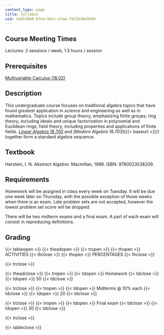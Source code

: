 ```yaml
---
content_type: page
title: Syllabus
uid: 3a5e16b0-b7ea-9dcc-a7aa-7d11b20e9394
---
```


Course Meeting Times
--------------------

Lectures: 2 sessions / week, 1.5 hours / session

Prerequisites
-------------

[Multivariable Calculus (18.02)](/courses/18-02sc-multivariable-calculus-fall-2010)

Description
-----------

This undergraduate course focuses on traditional algebra topics that have found greatest application in science and engineering as well as in mathematics. Topics include group theory, emphasizing finite groups; ring theory, including ideals and unique factorization in polynomial and Euclidean rings; field theory, including properties and applications of finite fields. [_Linear Algebra 18.700_](/courses/18-700-linear-algebra-fall-2013) and [_Modern Algebra 18.703_]({{< baseurl >}}/) together form a standard algebra sequence.

Textbook
--------

Herstein, I. N. _Abstract Algebra_. Macmillan, 1986. ISBN: 9780023538209.

Requirements
------------

Homework will be assigned in class every week on Tuesday. It will be due one week later on Thursday, with the possible exception of those weeks when there is an exam. Late problem sets are not accepted, however the lowest problem set score will be dropped.

There will be two midterm exams and a final exam. A part of each exam will consist in reproducing definitions.

Grading
-------

{{< tableopen >}}
{{< theadopen >}}
{{< tropen >}}
{{< thopen >}}
ACTIVITIES
{{< thclose >}}
{{< thopen >}}
PERCENTAGES
{{< thclose >}}

{{< trclose >}}

{{< theadclose >}}
{{< tropen >}}
{{< tdopen >}}
Homework
{{< tdclose >}}
{{< tdopen >}}
50
{{< tdclose >}}

{{< trclose >}}
{{< tropen >}}
{{< tdopen >}}
Midterms @ 10% each
{{< tdclose >}}
{{< tdopen >}}
20
{{< tdclose >}}

{{< trclose >}}
{{< tropen >}}
{{< tdopen >}}
Final exam
{{< tdclose >}}
{{< tdopen >}}
30
{{< tdclose >}}

{{< trclose >}}

{{< tableclose >}}